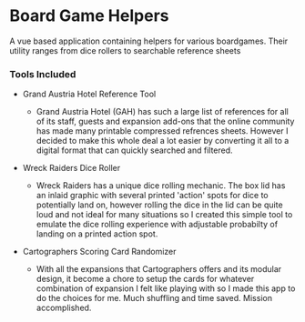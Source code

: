 # Board Game Helpers

A vue based application containing helpers for various boardgames. Their utility ranges from dice rollers to searchable reference sheets

### Tools Included
- Grand Austria Hotel Reference Tool
  - Grand Austria Hotel (GAH) has such a large list of references for all of its staff, guests and expansion add-ons that the
  online community has made many printable compressed refrences sheets. However I decided to make this whole deal a lot easier 
  by converting it all to a digital format that can quickly searched and filtered.

- Wreck Raiders Dice Roller
  - Wreck Raiders has a unique dice rolling mechanic. The box lid has an inlaid graphic with several printed 'action' spots
  for dice to potentially land on, however rolling the dice in the lid can be quite loud and not ideal for many situations
  so I created this simple tool to emulate the dice rolling experience with adjustable probabilty of landing on a printed
  action spot.

- Cartographers Scoring Card Randomizer
  - With all the expansions that Cartographers offers and its modular design, it become a chore to setup the cards for whatever
  combination of expansion I felt like playing with so I made this app to do the choices for me. Much shuffling and time saved.
  Mission accomplished.
